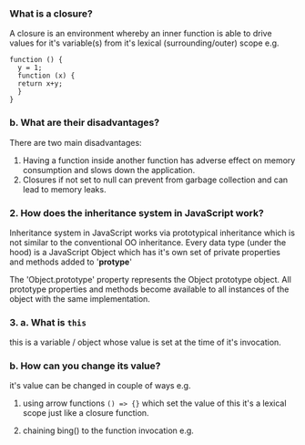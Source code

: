 ### What is a closure?

A closure is an environment whereby an inner function is able to drive values for it's variable(s) from it's lexical (surrounding/outer) scope e.g.

```JS
function () { 
  y = 1;
  function (x) {
  return x+y;
  }
}
```

### b. What are their disadvantages?

There are two main disadvantages:

1. Having a function inside another function has adverse effect on memory consumption and slows down the application.
2. Closures if not set to null can prevent from garbage collection and can lead to memory leaks.

### 2. How does the inheritance system in JavaScript work?

Inheritance system in JavaScript works via prototypical inheritance which is not similar to the conventional OO inheritance.
Every data type (under the hood) is a JavaScript Object which has it's own set of private properties and methods added to '__protype__'

The 'Object.prototype' property represents the Object prototype object.
All prototype properties and methods become available to all instances of the object with the same implementation.

### 3.  a. What is `this`

this is a variable / object whose value is set at the time of it's invocation. 

### b. How can you change its value?

it's value can be changed in couple of ways e.g.

1. using arrow functions ```() => {}```
which set the value of this it's a lexical scope just like a closure function.

2. chaining bing() to the function invocation e.g. 
    ``` this.functionA().bind(this)
    



